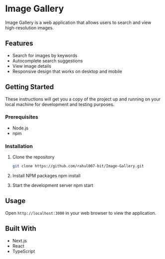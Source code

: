 # Image Gallery

Image Gallery is a web application that allows users to search and view high-resolution images.

## Features

- Search for images by keywords
- Autocomplete search suggestions
- View image details
- Responsive design that works on desktop and mobile

## Getting Started

These instructions will get you a copy of the project up and running on your local machine for development and testing purposes.

### Prerequisites

- Node.js
- npm

### Installation

1. Clone the repository

   ```sh
   git clone https://github.com/rahul007-bit/Image-Gallery.git
   ```

2. Install NPM packages
   npm install

3. Start the development server
   npm start

## Usage

Open `http://localhost:3000` in your web browser to view the application.

## Built With

- Next.js
- React
- TypeScript
